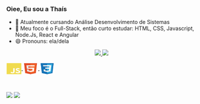 ### Oiee, Eu sou a Thaís


  
- 🌱 Atualmente cursando Análise Desenvolvimento de Sistemas
- 🎒 Meu foco é o Full-Stack, então curto estudar: HTML, CSS, Javascript, Node.Js, React e Angular
- 😄 Pronouns: ela/dela


<div align="center">
  <a href="https://github.com/Thais-Mont">
  <img height="180em" src="https://github-readme-stats.vercel.app/api?username=Thais-Mont&show_icons=true&theme=dracula&include_all_commits=true&count_private=true"/>
  <img height="180em" src="https://github-readme-stats.vercel.app/api/top-langs/?username=Thais-Mont&layout=compact&langs_count=7&theme=dracula"/>
</div>

 <div style="display: inline_block"><br>
  <img align="center" alt="Thaís-Js" height="30" width="40" src="https://raw.githubusercontent.com/devicons/devicon/master/icons/javascript/javascript-plain.svg">
  <img align="center" alt="Thaís-HTML" height="30" width="40" src="https://raw.githubusercontent.com/devicons/devicon/master/icons/html5/html5-original.svg">
  <img align="center" alt="Thaís-CSS" height="30" width="40" src="https://raw.githubusercontent.com/devicons/devicon/master/icons/css3/css3-original.svg">
   
</div>

   ##
 

  <div style="display: inline_block"><br>
  <a href = "mailto:thais.vmonteiro@gmail.com"><img src="https://img.shields.io/badge/-Gmail-%23333?style=for-the-badge&logo=gmail&logoColor=white" target="_blank"></a>
  <a href="https://www.linkedin.com/in/thaís-vieira-monteiro/" target="_blank"><img src="https://img.shields.io/badge/-LinkedIn-%230077B5?style=for-the-badge&logo=linkedin&logoColor=white" target="_blank"></a> 

</div>
